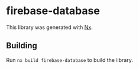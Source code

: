 # firebase-database

This library was generated with [Nx](https://nx.dev).

## Building

Run `nx build firebase-database` to build the library.
